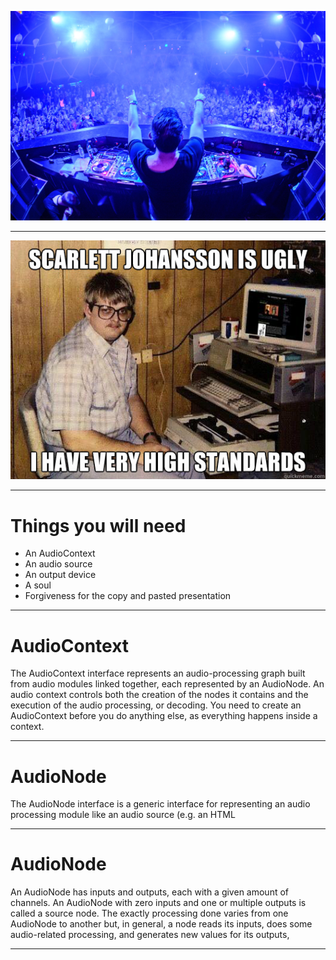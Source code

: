 
![fit](hardwellsucks.jpeg)

---

![fit](nerd.jpg)

---

# Things you will need

- An AudioContext
- An audio source
- An output device
- A soul
- Forgiveness for the copy and pasted presentation

---

# AudioContext

The AudioContext interface represents an audio-processing graph built from audio modules linked together, each represented by an AudioNode. An audio context controls both the creation of the nodes it contains and the execution of the audio processing, or decoding. You need to create an AudioContext before you do anything else, as everything happens inside a context.


---

# AudioNode

The AudioNode interface is a generic interface for representing an audio processing module like an audio source (e.g. an HTML <audio> or <video> element, an OscillatorNode, etc.), the audio destination, intermediate processing module (e.g. a filter like BiquadFilterNode or ConvolverNode), or volume control (like GainNode).

---

# AudioNode

An AudioNode has inputs and outputs, each with a given amount of channels. An AudioNode with zero inputs and one or multiple outputs is called a source node. The exactly processing done varies from one AudioNode to another but, in general, a node reads its inputs, does some audio-related processing, and generates new values for its outputs,

---


